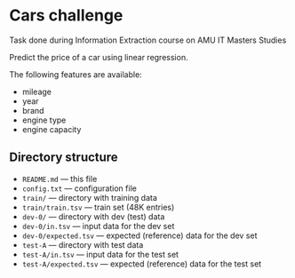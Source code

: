 
Cars challenge
==============
Task done during Information Extraction course on AMU IT Masters Studies

Predict the price of a car using linear regression.

The following features are available:

* mileage
* year
* brand
* engine type
* engine capacity

Directory structure
-------------------

* `README.md` — this file
* `config.txt` — configuration file
* `train/` — directory with training data
* `train/train.tsv` — train set (48K entries)
* `dev-0/` — directory with dev (test) data
* `dev-0/in.tsv` — input data for the dev set
* `dev-0/expected.tsv` — expected (reference) data for the dev set
* `test-A` — directory with test data
* `test-A/in.tsv` — input data for the test set
* `test-A/expected.tsv` — expected (reference) data for the test set
